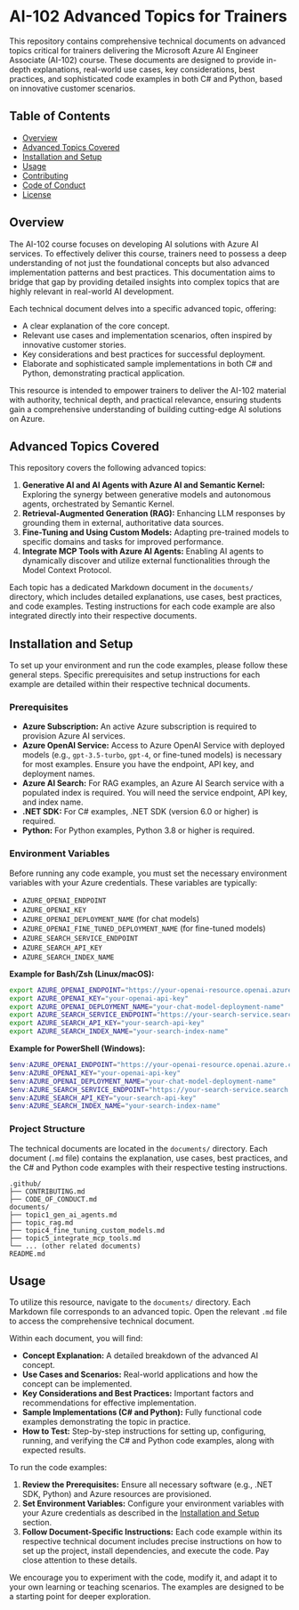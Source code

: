 # AI-102 Advanced Topics for Trainers

This repository contains comprehensive technical documents on advanced topics critical for trainers delivering the Microsoft Azure AI Engineer Associate (AI-102) course. These documents are designed to provide in-depth explanations, real-world use cases, key considerations, best practices, and sophisticated code examples in both C# and Python, based on innovative customer scenarios.

## Table of Contents

- [Overview](#overview)
- [Advanced Topics Covered](#advanced-topics-covered)
- [Installation and Setup](#installation-and-setup)
- [Usage](#usage)
- [Contributing](#contributing)
- [Code of Conduct](#code-of-conduct)
- [License](#license)

## Overview

The AI-102 course focuses on developing AI solutions with Azure AI services. To effectively deliver this course, trainers need to possess a deep understanding of not just the foundational concepts but also advanced implementation patterns and best practices. This documentation aims to bridge that gap by providing detailed insights into complex topics that are highly relevant in real-world AI development.

Each technical document delves into a specific advanced topic, offering:

- A clear explanation of the core concept.
- Relevant use cases and implementation scenarios, often inspired by innovative customer stories.
- Key considerations and best practices for successful deployment.
- Elaborate and sophisticated sample implementations in both C# and Python, demonstrating practical application.

This resource is intended to empower trainers to deliver the AI-102 material with authority, technical depth, and practical relevance, ensuring students gain a comprehensive understanding of building cutting-edge AI solutions on Azure.

## Advanced Topics Covered

This repository covers the following advanced topics:

1.  **Generative AI and AI Agents with Azure AI and Semantic Kernel:** Exploring the synergy between generative models and autonomous agents, orchestrated by Semantic Kernel.
2.  **Retrieval-Augmented Generation (RAG):** Enhancing LLM responses by grounding them in external, authoritative data sources.
3.  **Fine-Tuning and Using Custom Models:** Adapting pre-trained models to specific domains and tasks for improved performance.
4.  **Integrate MCP Tools with Azure AI Agents:** Enabling AI agents to dynamically discover and utilize external functionalities through the Model Context Protocol.

Each topic has a dedicated Markdown document in the `documents/` directory, which includes detailed explanations, use cases, best practices, and code examples. Testing instructions for each code example are also integrated directly into their respective documents.




## Installation and Setup

To set up your environment and run the code examples, please follow these general steps. Specific prerequisites and setup instructions for each example are detailed within their respective technical documents.

### Prerequisites

*   **Azure Subscription:** An active Azure subscription is required to provision Azure AI services.
*   **Azure OpenAI Service:** Access to Azure OpenAI Service with deployed models (e.g., `gpt-3.5-turbo`, `gpt-4`, or fine-tuned models) is necessary for most examples. Ensure you have the endpoint, API key, and deployment names.
*   **Azure AI Search:** For RAG examples, an Azure AI Search service with a populated index is required. You will need the service endpoint, API key, and index name.
*   **.NET SDK:** For C# examples, .NET SDK (version 6.0 or higher) is required.
*   **Python:** For Python examples, Python 3.8 or higher is required.

### Environment Variables

Before running any code example, you must set the necessary environment variables with your Azure credentials. These variables are typically:

*   `AZURE_OPENAI_ENDPOINT`
*   `AZURE_OPENAI_KEY`
*   `AZURE_OPENAI_DEPLOYMENT_NAME` (for chat models)
*   `AZURE_OPENAI_FINE_TUNED_DEPLOYMENT_NAME` (for fine-tuned models)
*   `AZURE_SEARCH_SERVICE_ENDPOINT`
*   `AZURE_SEARCH_API_KEY`
*   `AZURE_SEARCH_INDEX_NAME`

**Example for Bash/Zsh (Linux/macOS):**

```bash
export AZURE_OPENAI_ENDPOINT="https://your-openai-resource.openai.azure.com/"
export AZURE_OPENAI_KEY="your-openai-api-key"
export AZURE_OPENAI_DEPLOYMENT_NAME="your-chat-model-deployment-name"
export AZURE_SEARCH_SERVICE_ENDPOINT="https://your-search-service.search.windows.net"
export AZURE_SEARCH_API_KEY="your-search-api-key"
export AZURE_SEARCH_INDEX_NAME="your-search-index-name"
```

**Example for PowerShell (Windows):**

```powershell
$env:AZURE_OPENAI_ENDPOINT="https://your-openai-resource.openai.azure.com/"
$env:AZURE_OPENAI_KEY="your-openai-api-key"
$env:AZURE_OPENAI_DEPLOYMENT_NAME="your-chat-model-deployment-name"
$env:AZURE_SEARCH_SERVICE_ENDPOINT="https://your-search-service.search.windows.net"
$env:AZURE_SEARCH_API_KEY="your-search-api-key"
$env:AZURE_SEARCH_INDEX_NAME="your-search-index-name"
```

### Project Structure

The technical documents are located in the `documents/` directory. Each document (`.md` file) contains the explanation, use cases, best practices, and the C# and Python code examples with their respective testing instructions.

```
.github/
├── CONTRIBUTING.md
├── CODE_OF_CONDUCT.md
documents/
├── topic1_gen_ai_agents.md
├── topic_rag.md
├── topic4_fine_tuning_custom_models.md
├── topic5_integrate_mcp_tools.md
└── ... (other related documents)
README.md
```




## Usage

To utilize this resource, navigate to the `documents/` directory. Each Markdown file corresponds to an advanced topic. Open the relevant `.md` file to access the comprehensive technical document.

Within each document, you will find:

*   **Concept Explanation:** A detailed breakdown of the advanced AI concept.
*   **Use Cases and Scenarios:** Real-world applications and how the concept can be implemented.
*   **Key Considerations and Best Practices:** Important factors and recommendations for effective implementation.
*   **Sample Implementations (C# and Python):** Fully functional code examples demonstrating the topic in practice.
*   **How to Test:** Step-by-step instructions for setting up, configuring, running, and verifying the C# and Python code examples, along with expected results.

To run the code examples:

1.  **Review the Prerequisites:** Ensure all necessary software (e.g., .NET SDK, Python) and Azure resources are provisioned.
2.  **Set Environment Variables:** Configure your environment variables with your Azure credentials as described in the [Installation and Setup](#installation-and-setup) section.
3.  **Follow Document-Specific Instructions:** Each code example within its respective technical document includes precise instructions on how to set up the project, install dependencies, and execute the code. Pay close attention to these details.

We encourage you to experiment with the code, modify it, and adapt it to your own learning or teaching scenarios. The examples are designed to be a starting point for deeper exploration.



